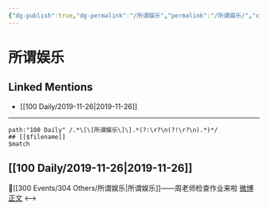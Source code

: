 ```yaml
---
{"dg-publish":true,"dg-permalink":"/所谓娱乐","permalink":"/所谓娱乐/","created":"2023-03-30T20:49:31.000+08:00","updated":"2023-04-10T17:06:23.446+08:00"}
---
```


# 所谓娱乐

## Linked Mentions
- [[100 Daily/2019-11-26\|2019-11-26]]


---

```expander
path:"100 Daily" /.*\[\[所谓娱乐\]\].*(?:\r?\n(?!\r?\n).*)*/
## [[$filename]]
$match
```
## [[100 Daily/2019-11-26\|2019-11-26]]
🌿[[300 Events/304 Others/所谓娱乐\|所谓娱乐]]——周老师检查作业来啦
[微博正文](https://m.weibo.cn/6466290670/4442869878380419)
<-->